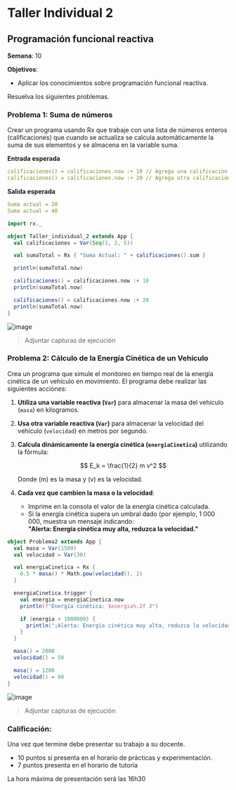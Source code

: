 # Taller Individual  2
## Programación funcional reactiva

**Semana**: 10

**Objetivos**:

- Aplicar los conocimientos sobre programación funcional reactiva.

Resuelva los siguientes problemas.

### Problema 1: Suma de números

Crear un programa usando Rx que trabaje con una lista de números enteros (calificaciones) que cuando se actualiza se calcula automáticamente la suma de sus elementos y se almacena en la variable suma.

**Entrada esperada**
```yaml
calificaciones() = calificaciones.now :+ 10 // Agrega una calificación
calificaciones() = calificaciones.now :+ 20 // Agrega otra calificación
```

**Salida esperada**
```yaml
Suma actual = 20
Suma actual = 40
```
``` Scala
import rx._

object Taller_individual_2 extends App {
  val calificaciones = Var(Seq(3, 2, 5))

  val sumaTotal = Rx { "Suma Actual: " + calificaciones().sum }

  println(sumaTotal.now)

  calificaciones() = calificaciones.now :+ 10
  println(sumaTotal.now)

  calificaciones() = calificaciones.now :+ 20
  println(sumaTotal.now)
}
```
![image](https://github.com/user-attachments/assets/5990bcf6-4968-437a-98c3-4b3977266a68)

> Adjuntar capturas de ejecución

### Problema 2: Cálculo de la Energía Cinética de un Vehículo

Crea un programa que simule el monitoreo en tiempo real de la energía cinética de un vehículo en movimiento. El programa debe realizar las siguientes acciones:

1. **Utiliza una variable reactiva (`Var`)** para almacenar la masa del vehículo (`masa`) en kilogramos.
2. **Usa otra variable reactiva (`Var`)** para almacenar la velocidad del vehículo (`velocidad`) en metros por segundo.
3. **Calcula dinámicamente la energía cinética (`energiaCinetica`)** utilizando la fórmula:

   $$
   E_k = \frac{1}{2} m v^2
   $$

   Donde \(m\) es la masa y \(v\) es la velocidad.

4. **Cada vez que cambien la masa o la velocidad**:
   - Imprime en la consola el valor de la energía cinética calculada.
   - Si la energía cinética supera un umbral dado (por ejemplo, 1 000 000, muestra un mensaje indicando:  
     **"Alerta: Energía cinética muy alta, reduzca la velocidad."**

```Scala
object Problema2 extends App {
  val masa = Var(1500)  
  val velocidad = Var(30)

  val energiaCinetica = Rx {
    0.5 * masa() * Math.pow(velocidad(), 2)
  }

  energiaCinetica.trigger {
    val energia = energiaCinetica.now
    println(f"Energía cinética: $energia%.2f J")  

    if (energia > 1000000) {
      println("¡Alerta: Energía cinética muy alta, reduzca la velocidad!")
    }
  }

  masa() = 2000  
  velocidad() = 50  

  masa() = 1200  
  velocidad() = 80  
}
```
![image](https://github.com/user-attachments/assets/990a82c1-13bc-4aa0-ad44-a3ee8a006fe1)


> Adjuntar capturas de ejecución

### Calificación:

Una vez que termine debe presentar su trabajo a su docente.

- 10 puntos si presenta en el horario de prácticas y experimentación.
- 7 puntos presenta en el horario de tutoría

La hora máxima de presentación será las 16h30
